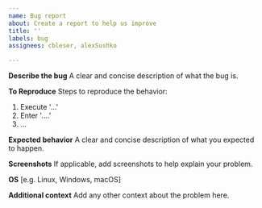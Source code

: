 ```yaml
---
name: Bug report
about: Create a report to help us improve
title: ''
labels: bug
assignees: cbleser, alexSushko

---
```


**Describe the bug**
A clear and concise description of what the bug is.

**To Reproduce**
Steps to reproduce the behavior:
1. Execute '...'
2. Enter '....'
3. ...

**Expected behavior**
A clear and concise description of what you expected to happen.

**Screenshots**
If applicable, add screenshots to help explain your problem.

**OS**
[e.g. Linux, Windows, macOS]

**Additional context**
Add any other context about the problem here.
